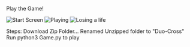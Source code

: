 Play the Game!

![Start Screen](https://i.postimg.cc/7YQ0hFLY/Screenshot-2024-04-22-at-7-03-58-PM.png)
![Playing](https://i.postimg.cc/MpMRQ9c0/Screenshot-2024-04-22-at-7-04-20-PM.png)
![Losing a life](https://i.postimg.cc/T3zbqnmz/Screenshot-2024-04-22-at-7-04-28-PM.png)

Steps:
Download Zip Folder...
Renamed Unzipped folder to "Duo-Cross"
Run python3 Game.py to play
